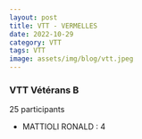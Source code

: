 ```yaml
---
layout: post
title: VTT - VERMELLES
date: 2022-10-29
category: VTT
tags: VTT
image: assets/img/blog/vtt.jpeg
---
```


### VTT Vétérans B
25 participants
- MATTIOLI RONALD : 4
